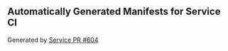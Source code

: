 ## Automatically Generated Manifests for Service CI
Generated by [Service PR #604](https://github.com/trustyai-explainability/trustyai-explainability/pull/604)
